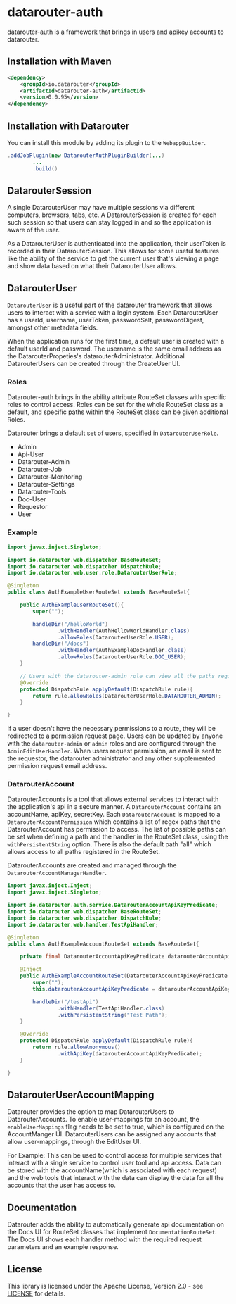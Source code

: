# datarouter-auth

datarouter-auth is a framework that brings in users and apikey accounts to datarouter.

## Installation with Maven

```xml
<dependency>
	<groupId>io.datarouter</groupId>
	<artifactId>datarouter-auth</artifactId>
	<version>0.0.95</version>
</dependency>
```

## Installation with Datarouter

You can install this module by adding its plugin to the `WebappBuilder`.

```java
.addJobPlugin(new DatarouterAuthPluginBuilder(...)
		...
		.build()
```

## DatarouterSession

A single DatarouterUser may have multiple sessions via different computers, browsers, tabs, etc.  A DatarouterSession
 is created for each such session so that users can stay logged in and so the application is aware of the user.

As a DatarouterUser is authenticated into the application, their userToken is recorded in their DatarouterSession.
This allows for some useful features like the ability of the service to get the current user that's viewing a page
 and show data based on what their DatarouterUser allows.  


## DatarouterUser

`DatarouterUser` is a useful part of the datarouter framework that allows users to interact with a service with a login
 system.  Each DatarouterUser has a userId, username, userToken, passwordSalt, passwordDigest, amongst other metadata
 fields. 

When the application runs for the first time, a default user is created with a default userId and password.  The
 username is the same email address as the DatarouterPropeties's datarouterAdministrator. Additional DatarouterUsers
 can be created through the CreateUser UI.

### Roles

Datarouter-auth brings in the ability attribute RouteSet classes with specific roles to control access.  Roles can be
 set for the whole RouteSet class as a default, and specific paths within the RouteSet class can be given additional
 Roles. 

Datarouter brings a default set of users, specified in `DatarouterUserRole`.
- Admin
- Api-User
- Datarouter-Admin
- Datarouter-Job
- Datarouter-Monitoring
- Datarouter-Settings
- Datarouter-Tools
- Doc-User
- Requestor
- User

### Example

```java
import javax.inject.Singleton;

import io.datarouter.web.dispatcher.BaseRouteSet;
import io.datarouter.web.dispatcher.DispatchRule;
import io.datarouter.web.user.role.DatarouterUserRole;

@Singleton
public class AuthExampleUserRouteSet extends BaseRouteSet{

	public AuthExampleUserRouteSet(){
		super("");

		handleDir("/helloWorld")
				.withHandler(AuthHellowWorldHandler.class)
				.allowRoles(DatarouterUserRole.USER);
		handleDir("/docs")
				.withHandler(AuthExampleDocHandler.class)
				.allowRoles(DatarouterUserRole.DOC_USER);
	}

	// Users with the datarouter-admin role can view all the paths registered in this RouteSet
	@Override
	protected DispatchRule applyDefault(DispatchRule rule){
		return rule.allowRoles(DatarouterUserRole.DATAROUTER_ADMIN);
	}

}
```

If a user doesn't have the necessary permissions to a route, they will be redirected to a permission request page.
Users can be updated by anyone with the `datarouter-admin` or `admin` roles and are configured through the
 `AdminEditUserHandler`. When users request permission, an email is sent to the requestor, the datarouter administrator
 and any other supplemented permission request email address. 


### DatarouterAccount

DatarouterAccounts is a tool that allows external services to interact with the application's api in a secure manner.
 A `DatarouterAccount` contains an accountName, apiKey, secretKey.  Each `DatarouterAccount` is mapped to a
 `DatarouterAccountPermission` which contains a list of regex paths that the DatarouterAccount has permission to access.
 The list of possible paths can be set when defining a path and the handler in the RouteSet class, using the
 `withPersistentString` option.  There is also the default path "all" which allows access to all paths registered in
 the RouteSet. 

DatarouterAccounts are created and managed through the `DatarouterAccountManagerHandler`.

```java
import javax.inject.Inject;
import javax.inject.Singleton;

import io.datarouter.auth.service.DatarouterAccountApiKeyPredicate;
import io.datarouter.web.dispatcher.BaseRouteSet;
import io.datarouter.web.dispatcher.DispatchRule;
import io.datarouter.web.handler.TestApiHandler;

@Singleton
public class AuthExampleAccountRouteSet extends BaseRouteSet{

	private final DatarouterAccountApiKeyPredicate datarouterAccountApiKeyPredicate;

	@Inject
	public AuthExampleAccountRouteSet(DatarouterAccountApiKeyPredicate datarouterAccountApiKeyPredicate){
		super("");
		this.datarouterAccountApiKeyPredicate = datarouterAccountApiKeyPredicate;

		handleDir("/testApi")
				.withHandler(TestApiHandler.class)
				.withPersistentString("Test Path");
	}

	@Override
	protected DispatchRule applyDefault(DispatchRule rule){
		return rule.allowAnonymous()
				.withApiKey(datarouterAccountApiKeyPredicate);
	}

}
```

## DatarouterUserAccountMapping
Datarouter provides the option to map DatarouterUsers to DatarouterAccounts. To enable user-mappings for an account,
 the `enableUserMappings` flag needs to be set to true, which is configured on the AccountManger UI. DatarouterUsers
 can be assigned any accounts that allow user-mappings, through the EditUser UI.

For Example:
This can be used to control access for multiple services that interact with a single service to control user tool and
 api access.  Data can be stored with the accountName(which is associated with each request) and the web tools that
 interact with the data can display the data for all the accounts that the user has access to.


## Documentation
Datarouter adds the ability to automatically generate api documentation on the Docs UI for RouteSet classes that
 implement `DocumentationRouteSet`.  The Docs UI shows each handler method with the required request parameters and
 an example response.


## License

This library is licensed under the Apache License, Version 2.0 - see [LICENSE](../LICENSE) for details.
